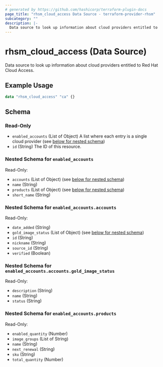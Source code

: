 ```yaml
---
# generated by https://github.com/hashicorp/terraform-plugin-docs
page_title: "rhsm_cloud_access Data Source - terraform-provider-rhsm"
subcategory: ""
description: |-
  Data source to look up information about cloud providers entitled to Red Hat Cloud Access.
---
```


# rhsm_cloud_access (Data Source)

Data source to look up information about cloud providers entitled to Red Hat Cloud Access.

## Example Usage

```terraform
data "rhsm_cloud_access" "ca" {}
```

<!-- schema generated by tfplugindocs -->
## Schema

### Read-Only

- `enabled_accounts` (List of Object) A list where each entry is a single cloud provider (see [below for nested schema](#nestedatt--enabled_accounts))
- `id` (String) The ID of this resource.

<a id="nestedatt--enabled_accounts"></a>
### Nested Schema for `enabled_accounts`

Read-Only:

- `accounts` (List of Object) (see [below for nested schema](#nestedobjatt--enabled_accounts--accounts))
- `name` (String)
- `products` (List of Object) (see [below for nested schema](#nestedobjatt--enabled_accounts--products))
- `short_name` (String)

<a id="nestedobjatt--enabled_accounts--accounts"></a>
### Nested Schema for `enabled_accounts.accounts`

Read-Only:

- `date_added` (String)
- `gold_image_status` (List of Object) (see [below for nested schema](#nestedobjatt--enabled_accounts--accounts--gold_image_status))
- `id` (String)
- `nickname` (String)
- `source_id` (String)
- `verified` (Boolean)

<a id="nestedobjatt--enabled_accounts--accounts--gold_image_status"></a>
### Nested Schema for `enabled_accounts.accounts.gold_image_status`

Read-Only:

- `description` (String)
- `name` (String)
- `status` (String)



<a id="nestedobjatt--enabled_accounts--products"></a>
### Nested Schema for `enabled_accounts.products`

Read-Only:

- `enabled_quantity` (Number)
- `image_groups` (List of String)
- `name` (String)
- `next_renewal` (String)
- `sku` (String)
- `total_quantity` (Number)


